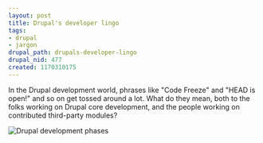 ```yaml
--- 
layout: post
title: Drupal's developer lingo
tags: 
- drupal
- jargon
drupal_path: drupals-developer-lingo
drupal_nid: 477
created: 1170310175
---
```

In the Drupal development world, phrases like "Code Freeze" and "HEAD is open!" and so on get tossed around a lot. What do they mean, both to the folks working on Drupal core development, and the people working on contributed third-party modules?



<img src="/files/Phases.png" alt="Drupal development phases">
